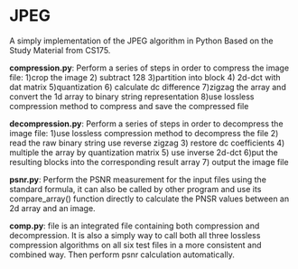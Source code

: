 # JPEG

A simply implementation of the JPEG algorithm in Python Based on the Study Material from CS175.

**compression.py**: Perform a series of steps in order to compress the image file: 1)crop the image 2) subtract 128 3)partition into block 4) 2d-dct with dat matrix 5)quantization 6) calculate dc difference 7)zigzag the array and convert the 1d array to binary string representation 8)use lossless compression method to compress and save the compressed file

**decompression.py**: Perform  a series of steps in order to decompress the image file: 1)use lossless compression method to decompress the file 2) read the raw binary string use reverse zigzag 3) restore dc coefficients 4) multiple the array by quantization matrix 5) use inverse 2d-dct 6)put the resulting blocks into the corresponding result array 7) output the image file


**psnr.py**: Perform the PSNR measurement for the input files using the standard formula, it can also be called by other program and use its compare_array() function directly to calculate the PNSR values between an 2d array and an image.


**comp.py**: file is an integrated file containing both compression and decompression. It is also a simply way to call both all three lossless compression algorithms on all six test files in a more consistent and combined way. Then perform psnr calculation automatically.

